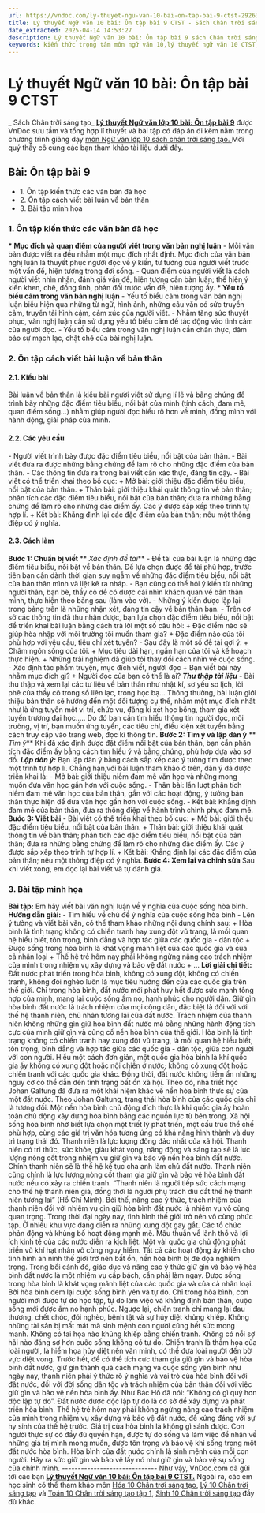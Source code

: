 ```yaml
---
url: https://vndoc.com/ly-thuyet-ngu-van-10-bai-on-tap-bai-9-ctst-292633
title: Lý thuyết Ngữ văn 10 bài: Ôn tập bài 9 CTST - Sách Chân trời sáng tạo - VnDoc.com
date_extracted: 2025-04-14 14:53:27
description: Lý thuyết Ngữ văn 10 bài: Ôn tập bài 9 sách Chân trời sáng tạo được VnDoc sưu tầm và giới thiệu  để tham khảo chuẩn bị cho bài giảng học kì mới sắp tới đây của mình.
keywords: kiến thức trọng tâm môn ngữ văn 10,lý thuyết ngữ văn 10 CTST,ngữ văn lớp 10,ôn tập lý thuyết văn lớp 10,lý thuyết môn ngữ văn 10,lý thuyết văn 10 CTST,Lý thuyết môn ngữ văn 10 bài Ôn tập bài 9,Ôn tập bài 9,trắc nghiệm ngữ văn 10 CTST,văn 10 chân trời sáng tạo
---
```


# Lý thuyết Ngữ văn 10 bài: Ôn tập bài 9 CTST
 _ Sách Chân trời sáng tạo_
**[Lý thuyết Ngữ văn lớp 10 bài: Ôn tập bài 9](<https://vndoc.com/ly-thuyet-ngu-van-10-bai-on-tap-bai-9-ctst-292633>)** được VnDoc sưu tầm và tổng hợp lí thuyết và bài tập có đáp án đi kèm nằm trong chương trình giảng dạy [môn Ngữ văn lớp 10 sách chân trời sáng tạo. ](<https://vndoc.com/ngu-van-10-chan-troi-sang-tao-tap1>)Mời quý thầy cô cùng các bạn tham khảo tài liệu dưới đây.
## Bài: Ôn tập bài 9
  * 1\. Ôn tập kiến thức các văn bản đã học
  * 2\. Ôn tập cách viết bài luận về bản thân
  * 3\. Bài tập minh họa

### **1\. Ôn tập kiến thức các văn bản đã học**
**\* Mục đích và quan điểm của người viết trong văn bản nghị luận**
\- Mỗi văn bản được viết ra đều nhằm một mục đích nhất định. Mục đích của văn bản nghị luận là thuyết phục người đọc về ý kiến, tư tưởng của người viết trước một vấn đề, hiện tượng trong đời sống.
\- Quan điểm của người viết là cách người viết nhìn nhận, đánh giá vấn đề, hiện tượng cần bàn luận; thể hiện ý kiến khen, chê, đồng tình, phản đối trước vấn đề, hiện tượng ấy.
**\* Yếu tố biểu cảm trong văn bản nghị luận**
\- Yếu tố biểu cảm trong văn bản nghị luận biểu hiện qua những từ ngữ, hình ảnh, những câu văn có sức truyền cảm, truyền tải hình cảm, cảm xúc của người viết.
\- Nhằm tăng sức thuyết phục, văn nghị luận cần sử dụng yếu tố biểu cảm để tác động vào tình cảm của người đọc.
\- Yếu tố biểu cảm trong văn nghị luận cần chân thực, đảm bảo sự mạch lạc, chặt chẽ của bài nghị luận.
### **2\. Ôn tập cách viết bài luận về bản thân**
#### **2.1. Kiểu bài**
Bài luận về bản thân là kiểu bài người viết sử dụng lí lẽ và bằng chứng để trình bày những đặc điểm tiêu biểu, nổi bật của mình \(tính cách, đam mê, quan điểm sống…\) nhằm giúp người đọc hiểu rõ hơn về mình, đồng mình với hành động, giải pháp của mình.
#### **2.2. Các yêu cầu**
\- Người viết trình bày được đặc điểm tiêu biểu, nổi bật của bản thân.
\- Bài viết đưa ra được những bằng chứng để làm rõ cho những đặc điểm của bản thân.
\- Các thông tin đưa ra trong bài viết cần xác thực, đáng tin cậy.
\- Bài viết có thể triển khai theo bố cục:
\+ Mở bài: giới thiệu đặc điểm tiêu biểu, nổi bật của bản thân.
\+ Thân bài: giới thiệu khái quát thông tin về bản thân; phân tích các đặc điểm tiêu biểu, nổi bật của bản thân; đưa ra những bằng chứng để làm rõ cho những đặc điểm ấy. Các ý được sắp xếp theo trình tự hợp lí.
\+ Kết bài: Khẳng định lại các đặc điểm của bản thân; nêu một thông điệp có ý nghĩa.
#### **2.3. Cách làm**
**Bước 1: Chuẩn bị viết**
** _Xác định đề tài_**
\- Đề tài của bài luận là những đặc điểm tiêu biểu, nổi bật về bản thân. Để lựa chọn được đề tài phù hợp, trước tiên bạn cần dành thời gian suy ngẫm về những đặc điểm tiêu biểu, nổi bật của bản thân mình và liệt kê ra nháp.
\- Bạn cũng có thể hỏi ý kiến từ những người thân, bạn bè, thầy cô để có được cái nhìn khách quan về bản thân mình, thực hiện theo bảng sau \(làm vào vở\).
\- Những ý kiến được lặp lại trong bảng trên là những nhận xét, đáng tin cậy về bản thân bạn.
\- Trên cơ sở các thông tin đã thu nhận được, bạn lựa chọn đặc điểm tiêu biểu, nổi bật để triển khai bài luận bằng cách trả lời một số câu hỏi:
\+ Đặc điểm nào sẽ giúp hòa nhập với môi trường tôi muốn tham gia?
\+ Đặc điểm nào của tôi phù hợp với yêu cầu, tiêu chí xét tuyển?
\- Sau đây là một số đề tài gợi ý:
\+ Châm ngôn sống của tôi.
\+ Mục tiêu dài hạn, ngắn hạn của tôi và kế hoạch thực hiện.
\+ Những trải nghiệm đã giúp tôi thay đổi cách nhìn về cuộc sống.
\- Xác định tác phẩm truyện, mục đích viết, người đọc
\+ Bạn viết bài này nhằm mục đích gì?
\+ Người đọc của bạn có thể là ai?
**_Thu thập tài liệu_**
\- Bài thu thập và xem lại các tư liệu về bản thân như nhật kí, sơ yếu sơ lịch, lời phê của thầy cô trong sổ liên lạc, trong học bạ… Thông thường, bài luận giới thiệu bản thân sẽ hướng đến một đối tượng cụ thể, nhằm một mục đích nhất như là ứng tuyển một vị trí, chức vụ, đăng kí xét học bổng, tham gia xét tuyển trường đại học….. Do đó bạn cần tìm hiểu thông tin người đọc, môi trường, vị trí, bạn muốn ứng tuyển, các tiêu chí, điều kiện xét tuyển bằng cách truy cập vào trang web, đọc kĩ thông tin.
**Bước 2: Tìm ý và lập dàn ý**
** _Tìm ý_**
Khi đã xác định được đặt điểm nổi bật của bản thân, bạn cần phân tích đặc điểm ấy bằng cách tìm hiểu ý và bằng chứng, phù hợp dựa vào sơ đồ.
**_Lập dàn ý:_**
Bạn lập dàn ý bằng cách sắp xếp các ý tưởng tìm được theo một trình tự hợp lí. Chẳng hạn,với bài luận tham khảo ở trên, dàn ý đã được triển khai là:
\- Mở bài: giới thiệu niềm đam mê văn học và những mong muốn đưa văn học gần hơn với cuộc sống.
\- Thân bài: lần lượt phân tích niềm đam mê văn học của bản thân, gắn với các hoạt động, ý tưởng bản thân thực hiện để đưa văn học gần hơn với cuộc sống.
\- Kết bài: Khẳng định đam mê của bản thân, đưa ra thông điệp về hành trình chinh phục đam mê.
**Bước 3: Viết bài**
\- Bài viết có thể triển khai theo bố cục:
\+ Mở bài: giới thiệu đặc điểm tiêu biểu, nổi bật của bản thân.
\+ Thân bài: giới thiệu khái quát thông tin về bản thân; phân tích các đặc điểm tiêu biểu, nổi bật của bản thân; đưa ra những bằng chứng để làm rõ cho những đặc điểm ấy. Các ý được sắp xếp theo trình tự hợp lí.
\+ Kết bài: Khẳng định lại các đặc điểm của bản thân; nêu một thông điệp có ý nghĩa.
**Bước 4: Xem lại và chỉnh sửa**
Sau khi viết xong, em đọc lại bài viết và tự đánh giá.
### **3\. Bài tập minh họa**
**Bài tập:** Em hãy viết bài văn nghị luận về ý nghĩa của cuộc sống hòa bình.
**Hướng dẫn giải:**
\- Tìm hiểu về chủ đề ý nghĩa của cuộc sống hòa bình
\- Lên ý tưởng và viết bài văn, có thể tham khảo những nội dung chính sau:
\+ Hòa bình là tình trạng không có chiến tranh hay xung đột vũ trang, là mối quan hệ hiểu biết, tôn trọng, bình đẳng và hợp tác giữa các quốc gia - dân tộc
\+ Được sống trong hòa bình là khát vọng mãnh liệt của các quốc gia và của cả nhân loại
\+ Thế hệ trẻ hôm nay phải không ngừng nâng cao trách nhiệm của mình trong nhiệm vụ xây dựng và bảo vệ đất nước
\+ ...
**Lời giải chi tiết:**
Đất nước phát triển trong hòa bình, không có xung đột, không có chiến tranh, không đói nghèo luôn là mục tiêu hướng đến của các quốc gia trên thế giới. Chỉ trong hòa bình, đất nước mới phát huy hết được sức mạnh tổng hợp của mình, mang lại cuộc sống ấm no, hạnh phúc cho người dân. Giữ gìn hòa bình đất nước là trách nhiệm của mọi công dân, đặc biệt là đối với với thế hệ thanh niên, chủ nhân tương lai của đất nước. Trách nhiệm của thanh niên không những gìn giữ hòa bình đất nước mà bằng những hành động tích cực của mình giữ gìn và củng cố nền hòa bình của thế giới.
Hòa bình là tình trạng không có chiến tranh hay xung đột vũ trang, là mối quan hệ hiểu biết, tôn trọng, bình đẳng và hợp tác giữa các quốc gia - dân tộc, giữa con người với con người. Hiểu một cách đơn giản, một quốc gia hòa bình là khí quốc gia ấy không có xung đột hoặc nội chiến ở nước; không có xung đột hoặc chiến tranh với các quốc gia khác. Đồng thời, đất nước không tiềm ẩn những nguy cơ có thể dẫn đến tình trạng bất ổn xã hội.
Theo đó, nhà triết học Johan Galtung đã đưa ra một khái niệm khác về nền hòa bình thực sự của một đất nước. Theo Johan Galtung, trạng thái hòa bình của các quốc gia chỉ là tương đối. Một nền hòa bình chủ động đích thực là khi quốc gia ấy hoàn toàn chủ động xây dựng hòa bình bằng các nguồn lực từ bên trong. Xã hội sống hòa bình nhờ biết lựa chọn một triết lý phát triển, một cấu trúc thể chế phù hợp, cùng các giá trị văn hóa tương ứng có khả năng hình thành và duy trì trạng thái đó.
Thanh niên là lực lượng đông đảo nhất của xã hội. Thanh niên có tri thức, sức khỏe, giàu khát vọng, năng động và sáng tạo sẽ là lực lượng nòng cốt trong nhiệm vụ giữ gìn và bảo vệ nền hòa bình đất nước. Chính thanh niên sẽ là thế hệ kế tục cha anh làm chủ đất nước. Thanh niên cũng chính là lực lượng nòng cốt tham gia giữ gìn và bảo vệ hòa bình đất nước nếu có xảy ra chiến tranh. “Thanh niên là người tiếp sức cách mạng cho thế hệ thanh niên già, đồng thời là người phụ trách dìu dắt thế hệ thanh niên tương lai” \(Hồ Chí Minh\). Bởi thế, nâng cao ý thức, trách nhiệm của thanh niên đối với nhiệm vụ gìn giữ hòa bình đất nước là nhiệm vụ vô cùng quan trọng.
Trong thời đại ngày nay, tình hình thế giới trở nên vô cùng phức tạp. Ở nhiều khu vực đang diễn ra những xung đột gay gắt. Các tổ chức phản động và khủng bố hoạt động mạnh mẽ. Mâu thuẫn về lãnh thổ và lợi ích kinh tế của các nước diễn ra kịch liệt. Một vài quốc gia chủ động phát triển vũ khí hạt nhân vô cùng nguy hiểm. Tất cả các hoạt động ấy khiến cho tình hình an ninh thế giới trở nên bất ổn, nền hòa bình bị đe dọa nghiêm trọng. Trong bối cảnh đó, giáo dục và nâng cao ý thức giữ gìn và bảo vệ hòa bình đất nước là một nhiệm vụ cấp bách, cần phải làm ngay.
Được sống trong hòa bình là khát vọng mãnh liệt của các quốc gia và của cả nhân loại. Bởi hòa bình đem lại cuộc sống bình yên và tự do. Chỉ trong hòa bình, con người mới được tự do học tập, tự do làm việc và khẳng định bản thân, cuộc sống mới được ấm no hạnh phúc.
Ngược lại, chiến tranh chỉ mang lại đau thương, chết chóc, đói nghèo, bệnh tật và sự hủy diệt khủng khiếp. Không những tài sản bị mất mát mà sinh mệnh con người cũng hết sức mong manh. Không có tai họa nào khủng khiếp bằng chiến tranh. Không có nỗi sợ hãi nào đáng sợ hơn cuộc sống không có tự do. Chiến tranh là thảm họa của loài người, là hiểm họa hủy diệt nền văn minh, có thể đưa loài người đến bờ vực diệt vong.
Trước hết, để có thể tích cực tham gia giữ gìn và bảo vệ hòa bình đất nước, giữ gìn thành quả cách mạng và cuộc sống yên bình như ngày nay, thanh niên phải ý thức rõ ý nghĩa và vai trò của hòa bình đối với đất nước, đối với đời sống dân tộc và trách nhiệm của bản thân đối với việc giữ gìn và bảo vệ nền hòa bình ấy. Như Bác Hồ đã nói: “Không có gì quý hơn độc lập tự do”. Đất nước được độc lập tự do là cơ sở để xây dựng và phát triển hòa bình. Thế hệ trẻ hôm nay phải không ngừng nâng cao trách nhiệm của mình trong nhiệm vụ xây dựng và bảo vệ đất nước, để xứng đáng với sự hy sinh của thế hệ trước.
Giá trị của hòa bình là không gì sánh được. Con người thực sự có đầy đủ quyền hạn, được tự do sống và làm việc để nhận về những giá trị mình mong muốn, được tôn trọng và bảo vệ khi sống trong một đất nước hòa bình. Hòa bình của đất nước chính là sinh mệnh của mỗi con người. Hãy ra sức giữ gìn và bảo vệ lấy nó như giữ gìn và bảo vệ sự sống của chính mình.
_\------------------------------_
Như vậy, VnDoc.com đã gửi tới các bạn **[Lý thuyết Ngữ văn 10 bài: Ôn tập bài 9 CTST.](<https://vndoc.com/ly-thuyet-ngu-van-10-bai-on-tap-bai-9-ctst-292633>)** Ngoài ra, các em học sinh có thể tham khảo môn [Hóa 10 Chân trời sáng tạo](<https://vndoc.com/hoa-10-chan-troi-sang-tao>), [Lý 10 Chân trời sáng tạo](<https://vndoc.com/vat-ly-10-chan-troi-sang-tao>) và [Toán 10 Chân trời sáng tạo tập 1](<https://vndoc.com/toan-10-chan-troi-sang-tao-tap1>), [Sinh 10 Chân trời sáng tạo](<https://vndoc.com/sinh-hoc-10-chan-troi-sang-tao>) đầy đủ khác.
